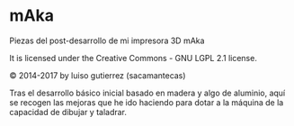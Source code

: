 # mAka
Piezas del post-desarrollo de mi impresora 3D mAka

It is licensed under the Creative Commons - GNU LGPL 2.1 license.

© 2014-2017 by luiso gutierrez (sacamantecas)


Tras el desarrollo básico inicial basado en madera y algo de aluminio, aquí se recogen las mejoras que he ido haciendo para dotar a la máquina de la capacidad de dibujar y taladrar.

